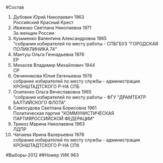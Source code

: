 #Состав
1. Дубовик Юрий Николаевич 1963   
    Российский Красный Крест
2. Ивженко Светлана Николаевна 1971   
    За женщин России
3. Кузьменко Валентина Александровна 1965   
    "собрание избирателей по месту работы - СПБГБУЗ "ГОРОДСКАЯ ПОЛИКЛИНИКА 74"
4. Мантуш Ольга Геннадьевна 1976   
    ЕР
5. Михасев Владимир Михайлович 1944   
    СР
6. Овчинникова Юлия Евгеньевна 1978   
    собрание избирателей по месту службы - администрация КРОНШТАДТСКОГО Р-НА СПБ
7. Осипенко Ольга Вячеславовна 1965   
    "собрание избирателей по месту работы - ФГУ "ДРАМТЕАТР БАЛТИЙСКОГО ФЛОТА"
8. Самосудова Светлана Борисовна 1961   
    Политическая партия "КОММУНИСТИЧЕСКАЯ ПАРТИЯРОССИЙСКОЙ ФЕДЕРАЦИИ"
9. Трикоз Марина Николаевна 1963   
    ЛДПР
10. Чапаева Ирина Валерьевна 1978   
    собрание избирателей по месту службы - администрация КРОНШТАДТСКОГО Р-НА СПб

#Выборы-2012
##Номер УИК
963